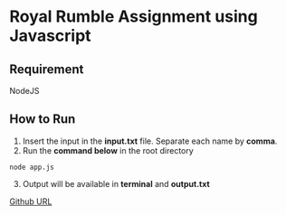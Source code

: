 # Royal Rumble Assignment using Javascript

## Requirement
NodeJS

## How to Run

1. Insert the input in the **input.txt** file. Separate each name by **comma**.
2. Run the **command below** in the root directory

```
node app.js
```

3. Output will be available in **terminal** and **output.txt**

[Github URL](https://github.com/jakzaizzat/royal-rumble-js)